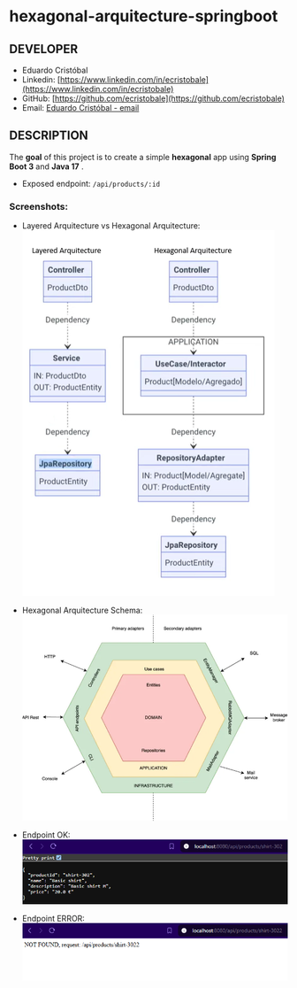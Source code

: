 # hexagonal-arquitecture-springboot

## DEVELOPER
 * Eduardo Cristóbal
 * Linkedin: [https://www.linkedin.com/in/ecristobale](https://www.linkedin.com/in/ecristobale)
 * GitHub: [https://github.com/ecristobale](https://github.com/ecristobale)
 * Email: [Eduardo Cristóbal - email](mailto:edu_ce_1988@hotmail.com)

## DESCRIPTION
The **goal** of this project is to create a simple **hexagonal** app using **Spring Boot 3** and **Java 17** . 
* Exposed endpoint: `/api/products/:id`


### Screenshots:

* Layered Arquitecture vs Hexagonal Arquitecture:
![Alt text](readme-screenshots/Hexagonal-Arquitecture-01.png?raw=true "Layered Arquitecture vs Hexagonal Arquitecture")

* Hexagonal Arquitecture Schema:
![Alt text](readme-screenshots/Hexagonal-Arquitecture-02.png?raw=true "Hexagonal Arquitecture Schema")

* Endpoint OK:
![Alt text](readme-screenshots/Hexagonal-Arquitecture-03.png?raw=true "Endpoint OK")

* Endpoint ERROR:
![Alt text](readme-screenshots/Hexagonal-Arquitecture-04.png?raw=true "Endpoint ERROR")

